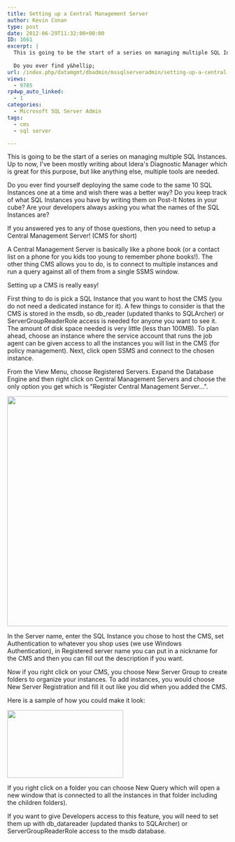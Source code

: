 ```yaml
---
title: Setting up a Central Management Server
author: Kevin Conan
type: post
date: 2012-06-29T11:32:00+00:00
ID: 1661
excerpt: |
  This is going to be the start of a series on managing multiple SQL Instances.  Up to now, I've been mostly writing about Idera's Diagnostic Manager which is great for this purpose, but like anything else, multiple tools are needed.
  
  Do you ever find y&hellip;
url: /index.php/datamgmt/dbadmin/mssqlserveradmin/setting-up-a-central-management/
views:
  - 9785
rp4wp_auto_linked:
  - 1
categories:
  - Microsoft SQL Server Admin
tags:
  - cms
  - sql server

---
```

This is going to be the start of a series on managing multiple SQL Instances. Up to now, I've been mostly writing about Idera's Diagnostic Manager which is great for this purpose, but like anything else, multiple tools are needed.

Do you ever find yourself deploying the same code to the same 10 SQL Instances one at a time and wish there was a better way? Do you keep track of what SQL Instances you have by writing them on Post-It Notes in your cube? Are your developers always asking you what the names of the SQL Instances are?

If you answered yes to any of those questions, then you need to setup a Central Management Server! (CMS for short)

A Central Management Server is basically like a phone book (or a contact list on a phone for you kids too young to remember phone books!). The other thing CMS allows you to do, is to connect to multiple instances and run a query against all of them from a single SSMS window.

Setting up a CMS is really easy! 

First thing to do is pick a SQL Instance that you want to host the CMS (you do not need a dedicated instance for it). A few things to consider is that the CMS is stored in the msdb, so db_reader (updated thanks to SQLArcher) or ServerGroupReaderRole access is needed for anyone you want to see it. The amount of disk space needed is very little (less than 100MB). To plan ahead, choose an instance where the service account that runs the job agent can be given access to all the instances you will list in the CMS (for policy management). Next, click open SSMS and connect to the chosen instance.

From the View Menu, choose Registered Servers. Expand the Database Engine and then right click on Central Management Servers and choose the only option you get which is "Register Central Management Server...".

<div class="image_block">
  <a href="https://lessthandot.z19.web.core.windows.net/wp-content/uploads/users/kconan/CMS1.jpg?mtime=1340976654"><img alt="" src="https://lessthandot.z19.web.core.windows.net/wp-content/uploads/users/kconan/CMS1.jpg?mtime=1340976654" width="656" height="526" /></a>
</div>

In the Server name, enter the SQL Instance you chose to host the CMS, set Authentication to whatever you shop uses (we use Windows Authentication), in Registered server name you can put in a nickname for the CMS and then you can fill out the description if you want.

Now if you right click on your CMS, you choose New Server Group to create folders to organize your instances. To add instances, you would choose New Server Registration and fill it out like you did when you added the CMS.

Here is a sample of how you could make it look:

<div class="image_block">
  <a href="https://lessthandot.z19.web.core.windows.net/wp-content/uploads/users/kconan/CMS2.jpg?mtime=1340976654"><img alt="" src="https://lessthandot.z19.web.core.windows.net/wp-content/uploads/users/kconan/CMS2.jpg?mtime=1340976654" width="265" height="155" /></a>
</div>

If you right click on a folder you can choose New Query which will open a new window that is connected to all the instances in that folder including the children folders).

If you want to give Developers access to this feature, you will need to set them up with db_datareader (updated thanks to SQLArcher) or ServerGroupReaderRole access to the msdb database.